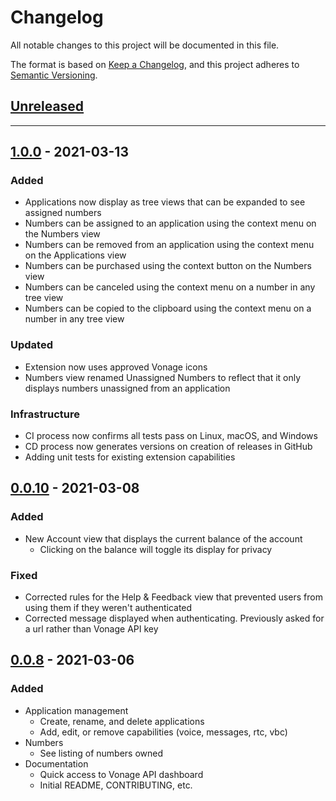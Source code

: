 # Changelog

All notable changes to this project will be documented in this file.

The format is based on [Keep a Changelog](https://keepachangelog.com/en/1.0.0/),
and this project adheres to [Semantic Versioning](https://semver.org/spec/v2.0.0.html).

## [Unreleased]

---

## [1.0.0] - 2021-03-13

### Added

- Applications now display as tree views that can be expanded to see assigned numbers
- Numbers can be assigned to an application using the context menu on the Numbers view
- Numbers can be removed from an application using the context menu on the Applications view
- Numbers can be purchased using the context button on the Numbers view
- Numbers can be canceled using the context menu on a number in any tree view
- Numbers can be copied to the clipboard using the context menu on a number in any tree view

### Updated

- Extension now uses approved Vonage icons
- Numbers view renamed Unassigned Numbers to reflect that it only displays numbers unassigned from an application

### Infrastructure

- CI process now confirms all tests pass on Linux, macOS, and Windows
- CD process now generates versions on creation of releases in GitHub
- Adding unit tests for existing extension capabilities

## [0.0.10] - 2021-03-08

### Added

- New Account view that displays the current balance of the account
  - Clicking on the balance will toggle its display for privacy
  
### Fixed

- Corrected rules for the Help & Feedback view that prevented users
from using them if they weren't authenticated
- Corrected message displayed when authenticating. Previously asked for a url rather than Vonage API key

## [0.0.8] - 2021-03-06

### Added

- Application management
  - Create, rename, and delete applications
  - Add, edit, or remove capabilities (voice, messages, rtc, vbc)
- Numbers
  - See listing of numbers owned
- Documentation
  - Quick access to Vonage API dashboard
  - Initial README, CONTRIBUTING, etc.

[unreleased]: https://github.com/vonage/vscode/compare/1.0.0...HEAD
[1.0.0]: https://github.com/vonage/vscode/compare/0.0.10...1.0.0
[0.0.10]: https://github.com/vonage/vscode/compare/0.0.8...0.0.10
[0.0.8]: https://github.com/vonage/vscode/compare/edc07b4...0.0.8
